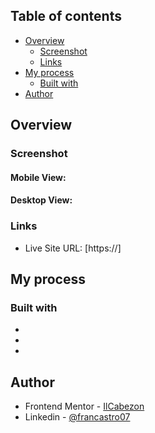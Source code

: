 ## Table of contents

- [Overview](#overview)
  - [Screenshot](#screenshot)
  - [Links](#links)
- [My process](#my-process)
  - [Built with](#built-with)
- [Author](#author)


## Overview

### Screenshot

#### Mobile View:

#### Desktop View:

### Links

- Live Site URL: [https://]

## My process

### Built with

- 
- 
- 

## Author

- Frontend Mentor - [IlCabezon](https://www.frontendmentor.io/profile/IlCabezon)
- Linkedin - [@francastro07](https://www.linkedin.com/in/francastro07/)
